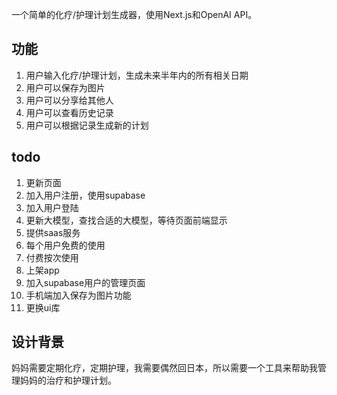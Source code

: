 一个简单的化疗/护理计划生成器，使用Next.js和OpenAI API。

## 功能

1. 用户输入化疗/护理计划，生成未来半年内的所有相关日期
2. 用户可以保存为图片
3. 用户可以分享给其他人
4. 用户可以查看历史记录
5. 用户可以根据记录生成新的计划

## todo
1. 更新页面
2. 加入用户注册，使用supabase
3. 加入用户登陆
4. 更新大模型，查找合适的大模型，等待页面前端显示
5. 提供saas服务
6. 每个用户免费的使用
7. 付费按次使用
8. 上架app
9. 加入supabase用户的管理页面
10. 手机端加入保存为图片功能
11. 更换ui库

## 设计背景
妈妈需要定期化疗，定期护理，我需要偶然回日本，所以需要一个工具来帮助我管理妈妈的治疗和护理计划。
